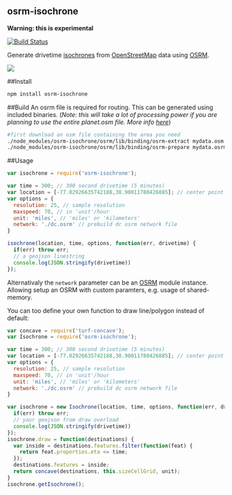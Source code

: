 osrm-isochrone
---
**Warning: this is experimental**

[![Build Status](https://travis-ci.org/mapbox/osrm-isochrone.svg)](https://travis-ci.org/mapbox/osrm-isochrone)

Generate drivetime [isochrones](http://en.wikipedia.org/wiki/Isochrone_map) from [OpenStreetMap](http://www.openstreetmap.org/) data using [OSRM](http://project-osrm.org/).

![](https://dl.dropbox.com/s/r7hntimgiv5cfeq/Screenshot%202014-11-24%2017.20.32.png?dl=0)


##Install

```sh
npm install osrm-isochrone
```

##Build
An osrm file is required for routing. This can be generated using included binaries. (*Note: this will take a lot of processing power if you are planning to use the entire planet.osm file. More info [here](https://github.com/Project-OSRM/osrm-backend/wiki/Running-OSRM)*)

```sh
#first download an osm file containing the area you need
./node_modules/osrm-isochrone/osrm/lib/binding/osrm-extract mydata.osm -p ./node_modules/osrm-isochrone/osrm/test/data/car.lua
./node_modules/osrm-isochrone/osrm/lib/binding/osrm-prepare mydata.osrm -p ./node_modules/osrm-isochrone/osrm/test/data/car.lua
```

##Usage

```js
var isochrone = require('osrm-isochrone');

var time = 300; // 300 second drivetime (5 minutes)
var location = [-77.02926635742188,38.90011780426885]; // center point
var options = {
  resolution: 25, // sample resolution
  maxspeed: 70, // in 'unit'/hour
  unit: 'miles', // 'miles' or 'kilometers'
  network: './dc.osrm' // prebuild dc osrm network file
}

isochrone(location, time, options, function(err, drivetime) {
  if(err) throw err;
  // a geojson linestring
  console.log(JSON.stringify(drivetime))
});
```

Alternativaly the `network` parameter can be an [OSRM](https://github.com/Project-OSRM/node-osrm) module instance. Allowing setup an OSRM with custom paramters, e.g. usage of shared-memory.

You can too define your own function to draw line/polygon instead of default:

```js
var concave = require('turf-concave');
var Isochrone = require('osrm-isochrone');

var time = 300; // 300 second drivetime (5 minutes)
var location = [-77.02926635742188,38.90011780426885]; // center point
var options = {
  resolution: 25, // sample resolution
  maxspeed: 70, // in 'unit'/hour
  unit: 'miles', // 'miles' or 'kilometers'
  network: './dc.osrm' // prebuild dc osrm network file
}

var isochrone = new Isochrone(location, time, options, function(err, drivetime) {
  if(err) throw err;
  // your geojson from draw overload
  console.log(JSON.stringify(drivetime))
});
isochrone.draw = function(destinations) {
  var inside = destinations.features.filter(function(feat) {
    return feat.properties.eta <= time;
  });
  destinations.features = inside;
  return concave(destinations, this.sizeCellGrid, unit);
}
isochrone.getIsochrone();
```
